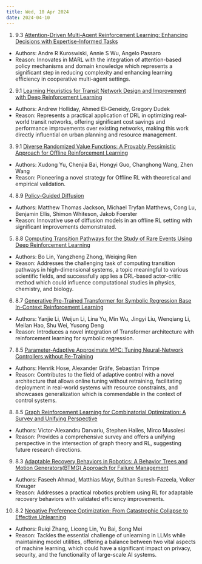 ```yaml
---
title: Wed, 10 Apr 2024
date: 2024-04-10
---
```

1. 9.3 [Attention-Driven Multi-Agent Reinforcement Learning: Enhancing Decisions with Expertise-Informed Tasks](https://arxiv.org/abs/2404.05840)
* Authors: Andre R Kuroswiski, Annie S Wu, Angelo Passaro
* Reason: Innovates in MARL with the integration of attention-based policy mechanisms and domain knowledge which represents a significant step in reducing complexity and enhancing learning efficiency in cooperative multi-agent settings.

2. 9.1 [Learning Heuristics for Transit Network Design and Improvement with Deep Reinforcement Learning](https://arxiv.org/abs/2404.05894)
* Authors: Andrew Holliday, Ahmed El-Geneidy, Gregory Dudek
* Reason: Represents a practical application of DRL in optimizing real-world transit networks, offering significant cost savings and performance improvements over existing networks, making this work directly influential on urban planning and resource management.

3. 9.1 [Diverse Randomized Value Functions: A Provably Pessimistic Approach for Offline Reinforcement Learning](https://arxiv.org/abs/2404.06188)
* Authors: Xudong Yu, Chenjia Bai, Hongyi Guo, Changhong Wang, Zhen Wang
* Reason: Pioneering a novel strategy for Offline RL with theoretical and empirical validation.

4. 8.9 [Policy-Guided Diffusion](https://arxiv.org/abs/2404.06356)
* Authors: Matthew Thomas Jackson, Michael Tryfan Matthews, Cong Lu, Benjamin Ellis, Shimon Whiteson, Jakob Foerster
* Reason: Innovative use of diffusion models in an offline RL setting with significant improvements demonstrated.

5. 8.8 [Computing Transition Pathways for the Study of Rare Events Using Deep Reinforcement Learning](https://arxiv.org/abs/2404.05905)
* Authors: Bo Lin, Yangzheng Zhong, Weiqing Ren
* Reason: Addresses the challenging task of computing transition pathways in high-dimensional systems, a topic meaningful to various scientific fields, and successfully applies a DRL-based actor-critic method which could influence computational studies in physics, chemistry, and biology.

6. 8.7 [Generative Pre-Trained Transformer for Symbolic Regression Base In-Context Reinforcement Learning](https://arxiv.org/abs/2404.06330)
* Authors: Yanjie Li, Weijun Li, Lina Yu, Min Wu, Jingyi Liu, Wenqiang Li, Meilan Hao, Shu Wei, Yusong Deng
* Reason: Introduces a novel integration of Transformer architecture with reinforcement learning for symbolic regression.

7. 8.5 [Parameter-Adaptive Approximate MPC: Tuning Neural-Network Controllers without Re-Training](https://arxiv.org/abs/2404.05835)
* Authors: Henrik Hose, Alexander Gräfe, Sebastian Trimpe
* Reason: Contributes to the field of adaptive control with a novel architecture that allows online tuning without retraining, facilitating deployment in real-world systems with resource constraints, and showcases generalization which is commendable in the context of control systems.

8. 8.5 [Graph Reinforcement Learning for Combinatorial Optimization: A Survey and Unifying Perspective](https://arxiv.org/abs/2404.06492)
* Authors: Victor-Alexandru Darvariu, Stephen Hailes, Mirco Musolesi
* Reason: Provides a comprehensive survey and offers a unifying perspective in the intersection of graph theory and RL, suggesting future research directions.

9. 8.3 [Adaptable Recovery Behaviors in Robotics: A Behavior Trees and Motion Generators(BTMG) Approach for Failure Management](https://arxiv.org/abs/2404.06129)
* Authors: Faseeh Ahmad, Matthias Mayr, Sulthan Suresh-Fazeela, Volker Kreuger
* Reason: Addresses a practical robotics problem using RL for adaptable recovery behaviors with validated efficiency improvements.

10. 8.2 [Negative Preference Optimization: From Catastrophic Collapse to Effective Unlearning](https://arxiv.org/abs/2404.05868)
* Authors: Ruiqi Zhang, Licong Lin, Yu Bai, Song Mei
* Reason: Tackles the essential challenge of unlearning in LLMs while maintaining model utilities, offering a balance between two vital aspects of machine learning, which could have a significant impact on privacy, security, and the functionality of large-scale AI systems.

